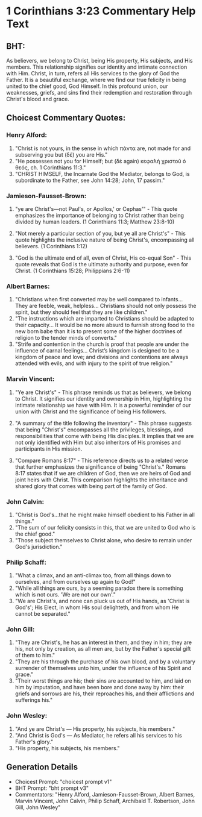 # 1 Corinthians 3:23 Commentary Help Text

## BHT:
As believers, we belong to Christ, being His property, His subjects, and His members. This relationship signifies our identity and intimate connection with Him. Christ, in turn, refers all His services to the glory of God the Father. It is a beautiful exchange, where we find our true felicity in being united to the chief good, God Himself. In this profound union, our weaknesses, griefs, and sins find their redemption and restoration through Christ's blood and grace.

## Choicest Commentary Quotes:
### Henry Alford:
1. "Christ is not yours, in the sense in which πάντα are, not made for and subserving you but (δέ) you are His." 
2. "He possesses not you for Himself; but (δέ again) κεφαλὴ χριστοῦ ὁ θεός, ch. 1 Corinthians 11:3." 
3. "CHRIST HIMSELF, the Incarnate God the Mediator, belongs to God, is subordinate to the Father, see John 14:28; John, 17 passim."

### Jamieson-Fausset-Brown:
1. "ye are Christ's—not Paul's, or Apollos,' or Cephas'" - This quote emphasizes the importance of belonging to Christ rather than being divided by human leaders. (1 Corinthians 11:3; Matthew 23:8-10)

2. "Not merely a particular section of you, but ye all are Christ's" - This quote highlights the inclusive nature of being Christ's, encompassing all believers. (1 Corinthians 1:12)

3. "God is the ultimate end of all, even of Christ, His co-equal Son" - This quote reveals that God is the ultimate authority and purpose, even for Christ. (1 Corinthians 15:28; Philippians 2:6-11)

### Albert Barnes:
1. "Christians when first converted may be well compared to infants... They are feeble, weak, helpless... Christians should not only possess the spirit, but they should feel that they are like children." 
2. "The instructions which are imparted to Christians should be adapted to their capacity... It would be no more absurd to furnish strong food to the new born babe than it is to present some of the higher doctrines of religion to the tender minds of converts."
3. "Strife and contention in the church is proof that people are under the influence of carnal feelings... Christ’s kingdom is designed to be a kingdom of peace and love; and divisions and contentions are always attended with evils, and with injury to the spirit of true religion."

### Marvin Vincent:
1. "Ye are Christ's" - This phrase reminds us that as believers, we belong to Christ. It signifies our identity and ownership in Him, highlighting the intimate relationship we have with Him. It is a powerful reminder of our union with Christ and the significance of being His followers.

2. "A summary of the title following the inventory" - This phrase suggests that being "Christ's" encompasses all the privileges, blessings, and responsibilities that come with being His disciples. It implies that we are not only identified with Him but also inheritors of His promises and participants in His mission.

3. "Compare Romans 8:17" - This reference directs us to a related verse that further emphasizes the significance of being "Christ's." Romans 8:17 states that if we are children of God, then we are heirs of God and joint heirs with Christ. This comparison highlights the inheritance and shared glory that comes with being part of the family of God.

### John Calvin:
1. "Christ is God's...that he might make himself obedient to his Father in all things." 
2. "The sum of our felicity consists in this, that we are united to God who is the chief good."
3. "Those subject themselves to Christ alone, who desire to remain under God's jurisdiction."

### Philip Schaff:
1. "What a climax, and an anti-climax too, from all things down to ourselves, and from ourselves up again to God!" 
2. "While all things are ours, by a seeming paradox there is something which is not ours. 'We are not our own'." 
3. "We are Christ's, and none can pluck us out of His hands, as 'Christ is God's'; His Elect, in whom His soul delighteth, and from whom He cannot be separated."

### John Gill:
1. "They are Christ's, he has an interest in them, and they in him; they are his, not only by creation, as all men are, but by the Father's special gift of them to him."
2. "They are his through the purchase of his own blood, and by a voluntary surrender of themselves unto him, under the influence of his Spirit and grace."
3. "Their worst things are his; their sins are accounted to him, and laid on him by imputation, and have been bore and done away by him: their griefs and sorrows are his, their reproaches his, and their afflictions and sufferings his."

### John Wesley:
1. "And ye are Christ's — His property, his subjects, his members." 
2. "And Christ is God's — As Mediator, he refers all his services to his Father's glory." 
3. "His property, his subjects, his members."


## Generation Details
- Choicest Prompt: "choicest prompt v1"
- BHT Prompt: "bht prompt v3"
- Commentators: "Henry Alford, Jamieson-Fausset-Brown, Albert Barnes, Marvin Vincent, John Calvin, Philip Schaff, Archibald T. Robertson, John Gill, John Wesley"
